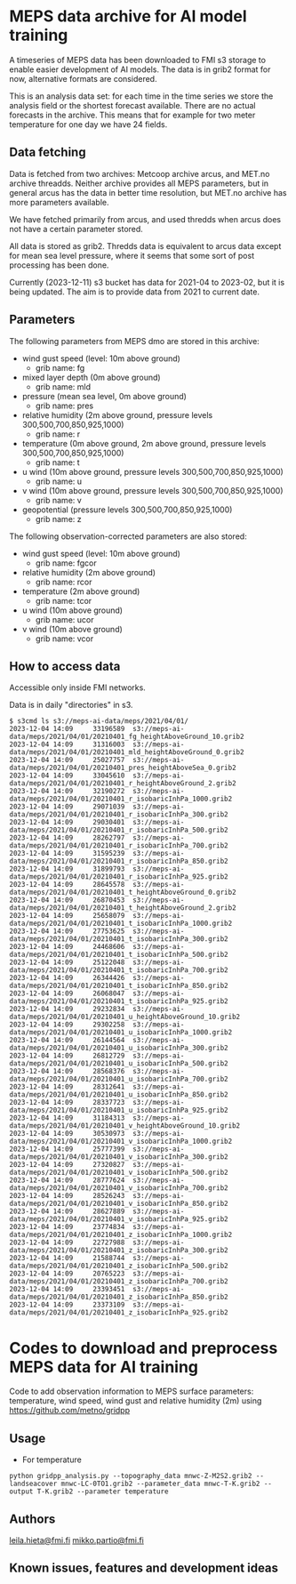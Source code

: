 # MEPS data archive for AI model training

A timeseries of MEPS data has been downloaded to FMI s3 storage to enable easier development of AI models. The data is in grib2 format for now, alternative formats are considered.

This is an analysis data set: for each time in the time series we store the analysis field or the shortest forecast available. There are no actual forecasts in the archive. This means that for example for two meter temperature for one day we have 24 fields.

## Data fetching

Data is fetched from two archives: Metcoop archive arcus, and MET.no archive threadds. Neither archive provides all MEPS parameters, but in general arcus has the data in better time resolution, but MET.no archive has more parameters available.

We have fetched primarily from arcus, and used thredds when arcus does not have a certain parameter stored.

All data is stored as grib2. Thredds data is equivalent to arcus data except for mean sea level pressure, where it seems that some sort of post processing has been done.

Currently (2023-12-11) s3 bucket has data for 2021-04 to 2023-02, but it is being updated. The aim is to provide data from 2021 to current date.

## Parameters

The following parameters from MEPS dmo are stored in this archive:

* wind gust speed (level: 10m above ground)
  * grib name: fg
* mixed layer depth (0m above ground)
  * grib name: mld
* pressure (mean sea level, 0m above ground)
  * grib name: pres
* relative humidity (2m above ground, pressure levels 300,500,700,850,925,1000)
  * grib name: r
* temperature (0m above ground, 2m above ground, pressure levels 300,500,700,850,925,1000)
  * grib name: t
* u wind (10m above ground, pressure levels 300,500,700,850,925,1000)
  * grib name: u
* v wind (10m above ground, pressure levels 300,500,700,850,925,1000)
  * grib name: v
* geopotential (pressure levels 300,500,700,850,925,1000)
  * grib name: z

The following observation-corrected parameters are also stored:

* wind gust speed (level: 10m above ground)
  * grib name: fgcor
* relative humidity (2m above ground)
  * grib name: rcor
* temperature (2m above ground)
  * grib name: tcor
* u wind (10m above ground)
  * grib name: ucor
* v wind (10m above ground)
  * grib name: vcor


## How to access data

Accessible only inside FMI networks.

Data is in daily "directories" in s3.

```
$ s3cmd ls s3://meps-ai-data/meps/2021/04/01/
2023-12-04 14:09     33196589  s3://meps-ai-data/meps/2021/04/01/20210401_fg_heightAboveGround_10.grib2
2023-12-04 14:09     31316003  s3://meps-ai-data/meps/2021/04/01/20210401_mld_heightAboveGround_0.grib2
2023-12-04 14:09     25027757  s3://meps-ai-data/meps/2021/04/01/20210401_pres_heightAboveSea_0.grib2
2023-12-04 14:09     33045610  s3://meps-ai-data/meps/2021/04/01/20210401_r_heightAboveGround_2.grib2
2023-12-04 14:09     32190272  s3://meps-ai-data/meps/2021/04/01/20210401_r_isobaricInhPa_1000.grib2
2023-12-04 14:09     29071039  s3://meps-ai-data/meps/2021/04/01/20210401_r_isobaricInhPa_300.grib2
2023-12-04 14:09     29030401  s3://meps-ai-data/meps/2021/04/01/20210401_r_isobaricInhPa_500.grib2
2023-12-04 14:09     28262797  s3://meps-ai-data/meps/2021/04/01/20210401_r_isobaricInhPa_700.grib2
2023-12-04 14:09     31595239  s3://meps-ai-data/meps/2021/04/01/20210401_r_isobaricInhPa_850.grib2
2023-12-04 14:09     31899793  s3://meps-ai-data/meps/2021/04/01/20210401_r_isobaricInhPa_925.grib2
2023-12-04 14:09     28645578  s3://meps-ai-data/meps/2021/04/01/20210401_t_heightAboveGround_0.grib2
2023-12-04 14:09     26870453  s3://meps-ai-data/meps/2021/04/01/20210401_t_heightAboveGround_2.grib2
2023-12-04 14:09     25658079  s3://meps-ai-data/meps/2021/04/01/20210401_t_isobaricInhPa_1000.grib2
2023-12-04 14:09     27753625  s3://meps-ai-data/meps/2021/04/01/20210401_t_isobaricInhPa_300.grib2
2023-12-04 14:09     24468606  s3://meps-ai-data/meps/2021/04/01/20210401_t_isobaricInhPa_500.grib2
2023-12-04 14:09     25122048  s3://meps-ai-data/meps/2021/04/01/20210401_t_isobaricInhPa_700.grib2
2023-12-04 14:09     26344426  s3://meps-ai-data/meps/2021/04/01/20210401_t_isobaricInhPa_850.grib2
2023-12-04 14:09     26068047  s3://meps-ai-data/meps/2021/04/01/20210401_t_isobaricInhPa_925.grib2
2023-12-04 14:09     29232834  s3://meps-ai-data/meps/2021/04/01/20210401_u_heightAboveGround_10.grib2
2023-12-04 14:09     29302258  s3://meps-ai-data/meps/2021/04/01/20210401_u_isobaricInhPa_1000.grib2
2023-12-04 14:09     26144564  s3://meps-ai-data/meps/2021/04/01/20210401_u_isobaricInhPa_300.grib2
2023-12-04 14:09     26812729  s3://meps-ai-data/meps/2021/04/01/20210401_u_isobaricInhPa_500.grib2
2023-12-04 14:09     28568376  s3://meps-ai-data/meps/2021/04/01/20210401_u_isobaricInhPa_700.grib2
2023-12-04 14:09     28312641  s3://meps-ai-data/meps/2021/04/01/20210401_u_isobaricInhPa_850.grib2
2023-12-04 14:09     28337723  s3://meps-ai-data/meps/2021/04/01/20210401_u_isobaricInhPa_925.grib2
2023-12-04 14:09     31184313  s3://meps-ai-data/meps/2021/04/01/20210401_v_heightAboveGround_10.grib2
2023-12-04 14:09     30530973  s3://meps-ai-data/meps/2021/04/01/20210401_v_isobaricInhPa_1000.grib2
2023-12-04 14:09     25777399  s3://meps-ai-data/meps/2021/04/01/20210401_v_isobaricInhPa_300.grib2
2023-12-04 14:09     27320827  s3://meps-ai-data/meps/2021/04/01/20210401_v_isobaricInhPa_500.grib2
2023-12-04 14:09     28777624  s3://meps-ai-data/meps/2021/04/01/20210401_v_isobaricInhPa_700.grib2
2023-12-04 14:09     28526243  s3://meps-ai-data/meps/2021/04/01/20210401_v_isobaricInhPa_850.grib2
2023-12-04 14:09     28627889  s3://meps-ai-data/meps/2021/04/01/20210401_v_isobaricInhPa_925.grib2
2023-12-04 14:09     23774834  s3://meps-ai-data/meps/2021/04/01/20210401_z_isobaricInhPa_1000.grib2
2023-12-04 14:09     22727988  s3://meps-ai-data/meps/2021/04/01/20210401_z_isobaricInhPa_300.grib2
2023-12-04 14:09     21588744  s3://meps-ai-data/meps/2021/04/01/20210401_z_isobaricInhPa_500.grib2
2023-12-04 14:09     20765223  s3://meps-ai-data/meps/2021/04/01/20210401_z_isobaricInhPa_700.grib2
2023-12-04 14:09     23393451  s3://meps-ai-data/meps/2021/04/01/20210401_z_isobaricInhPa_850.grib2
2023-12-04 14:09     23373109  s3://meps-ai-data/meps/2021/04/01/20210401_z_isobaricInhPa_925.grib2
```

# Codes to download and preprocess MEPS data for AI training

Code to add observation information to MEPS surface parameters: temperature, wind speed, wind gust and relative humidity (2m) using https://github.com/metno/gridpp   

## Usage
* For temperature
```
python gridpp_analysis.py --topography_data mnwc-Z-M2S2.grib2 --landseacover mnwc-LC-0TO1.grib2 --parameter_data mnwc-T-K.grib2 --output T-K.grib2 --parameter temperature
```  

## Authors
leila.hieta@fmi.fi mikko.partio@fmi.fi

## Known issues, features and development ideas
 
 
